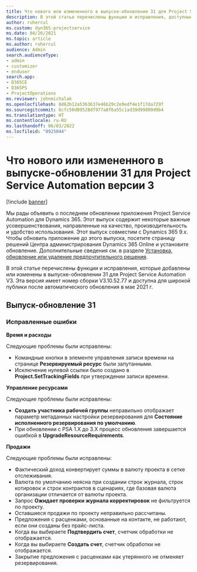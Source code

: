 ```yaml
---
title: Что нового или измененного в выпуске-обновлении 31 для Project Service Automation версии 3
description: В этой статье перечислены функции и исправления, доступные в выпуске-обновлении 31 для Project Service Automation, V3.
author: ruhercul
ms.custom: dyn365-projectservice
ms.date: 04/26/2021
ms.topic: article
ms.author: ruhercul
audience: Admin
search.audienceType:
- admin
- customizer
- enduser
search.app:
- D365CE
- D365PS
- ProjectOperations
ms.reviewer: johnmichalak
ms.openlocfilehash: 8d62b12a5363637e46b29c2e9edf4e1f17da729f
ms.sourcegitcommit: 6cfc50d89528df977a8f6a55c1ad39d99800d9b4
ms.translationtype: HT
ms.contentlocale: ru-RU
ms.lasthandoff: 06/03/2022
ms.locfileid: "8925044"
---
```

# <a name="whats-new-or-changed-in-project-service-automation-update-release-31-v3"></a>Что нового или измененного в выпуске-обновлении 31 для Project Service Automation версии 3

[!include [banner](../includes/psa-now-project-operations.md)]

Мы рады объявить о последнем обновлении приложения Project Service Automation для Dynamics 365. Этот выпуск содержит некоторые важные усовершенствования, направленные на качество, производительность и удобство использования. Этот выпуск совместим с Dynamics 365 9.x. Чтобы обновить приложение до этого выпуска, посетите страницу решений Центра администрирования Dynamics 365 Online и установите обновление. Дополнительные сведения см. в разделе [Установка, обновление или удаление предпочтительного решения](/power-platform/admin/install-remove-preferred-solution).

В этой статье перечислены функции и исправления, которые добавлены или изменены в выпуске-обновлении 31 для Project Service Automation V3. Эта версия имеет номер сборки V3.10.52.77 и доступна для широкой публики после автоматического обновления в мае 2021 г.

## <a name="update-release-31"></a>Выпуск-обновление 31

### <a name="bug-fixes"></a>Исправленные ошибки

**Время и расходы**

Следующие проблемы были исправлены:

- Командные кнопки в элементе управления записи времени на странице **Резервируемый ресурс** были запутанными.
- Исключение нулевой ссылки было создано в **Project.SetTrackingFields** при утверждении записи времени.

**Управление ресурсами**

Следующие проблемы были исправлены:

- **Создать участника рабочей группы** неправильно отображает параметр метаданных настройки резервирования для **Состояние исполненного резервирования по умолчанию**.
- При обновлении с PSA 1.X до 3.X процесс обновления завершается ошибкой в **UpgradeResourceRequirements**.


**Продажи**

Следующие проблемы были исправлены:

- Фактический доход конвертирует суммы в валюту проекта в сетке отслеживания.
- Валюта по умолчанию неясна при создании строк журнала, строк котировок и строк контрактов в сценариях, где базовая валюта организации отличается от валюты проекта.
- Запрос **Ожидает проверки журнала корректировок** не фильтруется по проекту.
- Оставшиеся продажи по проекту неправильно рассчитаны.
- Предложения с расценками, основанные на контакте, не работают, если они созданы без прайс-листа.
- Когда вы выбираете **Подтвердить счет**, счетчик обработки не отображается.
- Когда вы выбираете **Создать счет**, счетчик обработки не отображается.
- Закрытие предложения с расценками как утерянного не отменяет резервирования.







